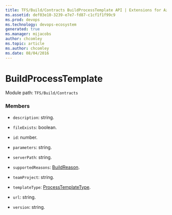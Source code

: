 ```yaml
---
title: TFS/Build/Contracts BuildProcessTemplate API | Extensions for Azure DevOps Services
ms.assetid: def03e10-3239-e7e7-fd87-c1cf1f1f99c9
ms.prod: devops
ms.technology: devops-ecosystem
generated: true
ms.manager: mijacobs
author: chcomley
ms.topic: article
ms.author: chcomley
ms.date: 08/04/2016
---
```


# BuildProcessTemplate

Module path: `TFS/Build/Contracts`


### Members

* `description`: string. 

* `fileExists`: boolean. 

* `id`: number. 

* `parameters`: string. 

* `serverPath`: string. 

* `supportedReasons`: [BuildReason](./BuildReason.md). 

* `teamProject`: string. 

* `templateType`: [ProcessTemplateType](./ProcessTemplateType.md). 

* `url`: string. 

* `version`: string. 

